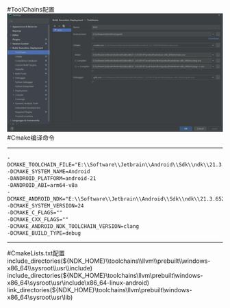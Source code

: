 #ToolChains配置
![ndk配置](./img/ToolChains.PNG)
#Cmake编译命令
___
    -DCMAKE_TOOLCHAIN_FILE="E:\\Software\\Jetbrain\\Android\\Sdk\\ndk\\21.3.6528147\\build\\cmake\android.toolchain.cmake"
    -DCMAKE_SYSTEM_NAME=Android
    -DANDROID_PLATFORM=android-21
    -DANDROID_ABI=arm64-v8a
    -DCMAKE_ANDROID_NDK="E:\\Software\\Jetbrain\\Android\\Sdk\\ndk\\21.3.6528147"
    -DCMAKE_SYSTEM_VERSION=24
    -DCMAKE_C_FLAGS=""
    -DCMAKE_CXX_FLAGS=""
    -DCMAKE_ANDROID_NDK_TOOLCHAIN_VERSION=clang
    -DCMAKE_BUILD_TYPE=debug
___
#CmakeLists.txt配置
    include_directories(${NDK_HOME}\\toolchains\\llvm\\prebuilt\\windows-x86_64\\sysroot\\usr\\include)
    include_directories(${NDK_HOME}\\toolchains\\llvm\\prebuilt\\windows-x86_64\\sysroot\\usr\\include\\x86_64-linux-android)
    link_directories(${NDK_HOME}\\toolchains\\llvm\\prebuilt\\windows-x86_64\\sysroot\\usr\\lib)